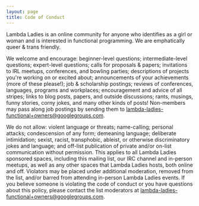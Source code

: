 ```yaml
---
layout: page
title: Code of Conduct 
---
```


Lambda Ladies is an online community for anyone who identifies as a girl or woman and is interested in functional programming. We are emphatically queer & trans friendly.

We welcome and encourage: beginner-level questions; intermediate-level questions; expert-level questions; calls for proposals & papers; invitations to IRL meetups, conferences, and bowling parties; descriptions of projects you're working on or excited about; announcements of your achievements (more of these please!); job & scholarship postings; reviews of conferences, languages, programs and workplaces; encouragement and advice of all stripes; links to blog posts, papers, and outside discussions; rants, musings, funny stories, corny jokes, and many other kinds of posts! Non-members may pass along job postings by sending them to <lambda-ladies-functional+owners@googlegroups.com>.

We do not allow: violent language or threats; name-calling; personal attacks; condescension of any form; demeaning language; deliberate intimidation; sexist, racist, transphobic, ableist, or otherwise discriminatory jokes and language; and off-list publication of private and/or on-list communication without permission. This applies to all Lambda Ladies sponsored spaces, including this mailing list, our IRC channel and in-person meetups, as well as any other spaces that Lambda Ladies hosts, both online and off. Violators may be placed under additional moderation, removed from the list, and/or barred from attending in-person Lambda Ladies events. If you believe someone is violating the code of conduct or you have questions about this policy, please contact the list moderators at <lambda-ladies-functional+owners@googlegroups.com>.
